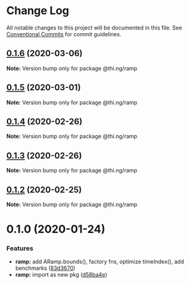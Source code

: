 # Change Log

All notable changes to this project will be documented in this file.
See [Conventional Commits](https://conventionalcommits.org) for commit guidelines.

## [0.1.6](https://github.com/thi-ng/umbrella/compare/@thi.ng/ramp@0.1.5...@thi.ng/ramp@0.1.6) (2020-03-06)

**Note:** Version bump only for package @thi.ng/ramp





## [0.1.5](https://github.com/thi-ng/umbrella/compare/@thi.ng/ramp@0.1.4...@thi.ng/ramp@0.1.5) (2020-03-01)

**Note:** Version bump only for package @thi.ng/ramp





## [0.1.4](https://github.com/thi-ng/umbrella/compare/@thi.ng/ramp@0.1.3...@thi.ng/ramp@0.1.4) (2020-02-26)

**Note:** Version bump only for package @thi.ng/ramp





## [0.1.3](https://github.com/thi-ng/umbrella/compare/@thi.ng/ramp@0.1.2...@thi.ng/ramp@0.1.3) (2020-02-26)

**Note:** Version bump only for package @thi.ng/ramp





## [0.1.2](https://github.com/thi-ng/umbrella/compare/@thi.ng/ramp@0.1.1...@thi.ng/ramp@0.1.2) (2020-02-25)

**Note:** Version bump only for package @thi.ng/ramp





# 0.1.0 (2020-01-24)

### Features

* **ramp:** add ARamp.bounds(), factory fns, optimize timeIndex(), add benchmarks ([83d3670](https://github.com/thi-ng/umbrella/commit/83d3670c7322fd2b47c27e0bda896b9ab83ffd7c))
* **ramp:** import as new pkg ([d58ba4e](https://github.com/thi-ng/umbrella/commit/d58ba4ed4d2ba76ca9c748cf23fcd86a0ff9cca7))

